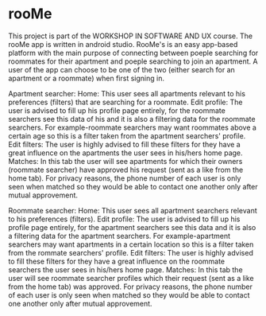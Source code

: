 # rooMe
This project is part of the WORKSHOP IN SOFTWARE AND UX course. The rooMe app is written in android studio.
RooMe's is an easy app-based platform with the main purpose of connecting between poeple searching for roommates for their apartment and poeple searching to join an apartment. 
A user of the app can choose to be one of the two (either search for an apartment or a roommate) when first signing in.

Apartment searcher:
Home: This user sees all apartments relevant to his preferences (filters) that are searching for a roommate.
Edit profile: The user is advised to fill up his profile page entirely, for the roommate searchers see this data of his and it
is also a filtering data for the roommate searchers. For example-roommate searchers may want roommates above a certain age so this is a filter taken from the apartment searchers' profile.
Edit filters: The user is highly advised to fill these filters for they have a great influence on the apartments the user sees in his/hers home page.
Matches: In this tab the user will see apartments for which their owners (roommate searcher) have approved his request (sent as a like from the home tab). For privacy reasons, the phone number of each user is only seen when matched so they would be able to contact one another only after mutual approvement.

Roommate searcher:
Home: This user sees all apartment searchers relevant to his preferences (filters).
Edit profile: The user is advised to fill up his profile page entirely, for the apartment searchers see this data and it
is also a filtering data for the apartment searchers. For example-apartment searchers may want apartments in a certain location so this is a filter taken from the rommate searchers' profile.
Edit filters: The user is highly advised to fill these filters for they have a great influence on the roommate searchers the user sees in his/hers home page.
Matches: In this tab the user will see roommate searcher profiles which their request (sent as a like from the home tab) was approved. For privacy reasons, the phone number of each user is only seen when matched so they would be able to contact one another only after mutual approvement.
